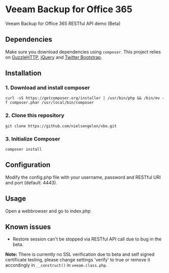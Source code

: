 Veeam Backup for Office 365
==================

Veeam Backup for Office 365 RESTful API demo (Beta)

## Dependencies
Make sure you download dependencies using `composer`. This project relies on [GuzzleHTTP](https://github.com/guzzle/guzzle), [jQuery](https://jquery.com/) and [Twitter Bootstrap](http://getbootstrap.com/).

## Installation
### 1. Download and install composer
    curl -sS https://getcomposer.org/installer | /usr/bin/php && /bin/mv -f composer.phar /usr/local/bin/composer

### 2. Clone this repository
    git clone https://github.com/nielsengelen/vbo.git

### 3. Initialize Composer
    composer install

## Configuration
Modify the config.php file with your username, password and RESTful URI and port (default: 4443).

## Usage
Open a webbrowser and go to index.php 

## Known issues
* Restore session can't be stopped via RESTful API call due to bug in the beta.

**Note:** There is currently no SSL verification due to beta and self signed certificate testing, please change settings 'verify' to true or remove it accordingly in `__construct()` in `veeam.class.php`.
